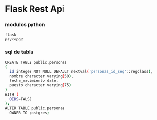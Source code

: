 # Flask Rest Api
### modulos python
```sh
flask
psycopg2
```

### sql de tabla
```sh
CREATE TABLE public.personas
(
  id integer NOT NULL DEFAULT nextval('personas_id_seq'::regclass),
  nombre character varying(50),
  fecha_nacimiento date,
  puesto character varying(75)
)
WITH (
  OIDS=FALSE
);
ALTER TABLE public.personas
  OWNER TO postgres;
```

